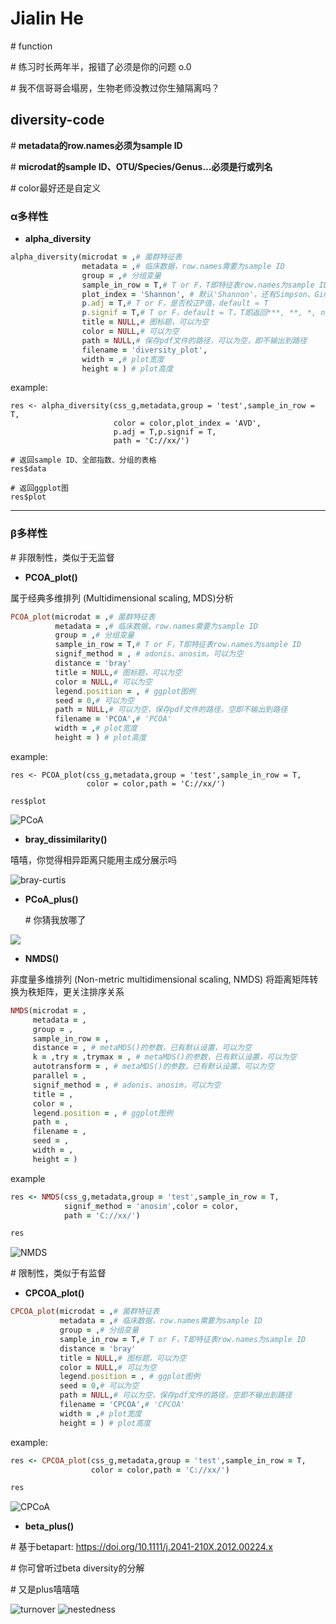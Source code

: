 # Jialin He

\# function

\# 练习时长两年半，报错了必须是你的问题 o.0

\# 我不信哥哥会塌房，生物老师没教过你生殖隔离吗？

## diversity-code

\# **metadata的row.names必须为sample ID**

\# **microdat的sample ID、OTU/Species/Genus...必须是行或列名**

\# color最好还是自定义

### α多样性

- **alpha_diversity**

```ruby
alpha_diversity(microdat = ,# 菌群特征表
                metadata = ,# 临床数据，row.names需要为sample ID
                group = ,# 分组变量
                sample_in_row = T,# T or F，T即特征表row.names为sample ID
                plot_index = 'Shannon', # 默认'Shannon'，还有Simpson、Gini_Simpson、Inv_Simpson、Richness、Pielou、equitability、AVD
                p.adj = T,# T or F，是否校正P值，default = T
                p.signif = T,# T or F，default = T，T即返回***, **, *, ns，F返回P值
                title = NULL,# 图标题，可以为空
                color = NULL,# 可以为空
                path = NULL,# 保存pdf文件的路径，可以为空，即不输出到路径
                filename = 'diversity_plot',
                width = ,# plot宽度
                height = ) # plot高度
```


example:
```
res <- alpha_diversity(css_g,metadata,group = 'test',sample_in_row = T,
                       color = color,plot_index = 'AVD',
                       p.adj = T,p.signif = T,
                       path = 'C://xx/')

# 返回sample ID、全部指数、分组的表格
res$data

# 返回ggplot图
res$plot
```
----

### β多样性

\# 非限制性，类似于无监督

- **PCOA_plot()**

属于经典多维排列 (Multidimensional scaling, MDS)分析

```ruby
PCOA_plot(microdat = ,# 菌群特征表
          metadata = ,# 临床数据，row.names需要为sample ID
          group = ,# 分组变量
          sample_in_row = T,# T or F，T即特征表row.names为sample ID
          signif_method = , # adonis、anosim，可以为空
          distance = 'bray'
          title = NULL,# 图标题，可以为空
          color = NULL,# 可以为空
          legend.position = , # ggplot图例
          seed = 0,# 可以为空
          path = NULL,# 可以为空，保存pdf文件的路径，空即不输出到路径
          filename = 'PCOA',# 'PCOA'
          width = ,# plot宽度
          height = ) # plot高度
```

example:

```
res <- PCOA_plot(css_g,metadata,group = 'test',sample_in_row = T,
                 color = color,path = 'C://xx/')

res$plot
```
![PCoA](https://github.com/JialinHe0o0/plot/blob/main/diversity_plot/PCoA_plot.png)

- **bray_dissimilarity()**

嘻嘻，你觉得相异距离只能用主成分展示吗

![bray-curtis](https://github.com/JialinHe0o0/plot/blob/main/diversity_plot/bray_curtis_plot.png)

- **PCoA_plus()**

  \# 你猜我放哪了

![](https://github.com/JialinHe0o0/plot/blob/main/diversity_plot/PCoA_plus_plot.png)

- **NMDS()**

非度量多维排列 (Non-metric multidimensional scaling, NMDS)
将距离矩阵转换为秩矩阵，更关注排序关系

```ruby
NMDS(microdat = ,
     metadata = ,
     group = ,
     sample_in_row = ,
     distance = , # metaMDS()的参数，已有默认设置，可以为空
     k = ,try = ,trymax = , # metaMDS()的参数，已有默认设置，可以为空
     autotransform = , # metaMDS()的参数，已有默认设置，可以为空
     parallel = ,
     signif_method = , # adonis、anosim，可以为空
     title = ,
     color = ,
     legend.position = , # ggplot图例
     path = ,
     filename = ,
     seed = ,
     width = ,
     height = )
```

example

```ruby
res <- NMDS(css_g,metadata,group = 'test',sample_in_row = T,
            signif_method = 'anosim',color = color,
            path = 'C://xx/')

res
```
![NMDS](https://github.com/JialinHe0o0/plot/blob/main/diversity_plot/NMDS_plot.png)


\# 限制性，类似于有监督

- **CPCOA_plot()**

```ruby
CPCOA_plot(microdat = ,# 菌群特征表
           metadata = ,# 临床数据，row.names需要为sample ID
           group = ,# 分组变量
           sample_in_row = T,# T or F，T即特征表row.names为sample ID
           distance = 'bray'
           title = NULL,# 图标题，可以为空
           color = NULL,# 可以为空
           legend.position = , # ggplot图例
           seed = 0,# 可以为空
           path = NULL,# 可以为空，保存pdf文件的路径，空即不输出到路径
           filename = 'CPCOA',# 'CPCOA'
           width = ,# plot宽度
           height = ) # plot高度
```

example:

```ruby
res <- CPCOA_plot(css_g,metadata,group = 'test',sample_in_row = T,
                  color = color,path = 'C://xx/')

res
```
![CPCoA](https://github.com/JialinHe0o0/plot/blob/main/diversity_plot/CPCoA_plot.png)

- **beta_plus()**

\# 基于betapart: https://doi.org/10.1111/j.2041-210X.2012.00224.x

\# 你可曾听过beta diversity的分解

\# 又是plus嘻嘻嘻

![turnover](https://github.com/JialinHe0o0/plot/blob/main/diversity_plot/beta1.png)
![nestedness](https://github.com/JialinHe0o0/plot/blob/main/diversity_plot/beta2.png)

